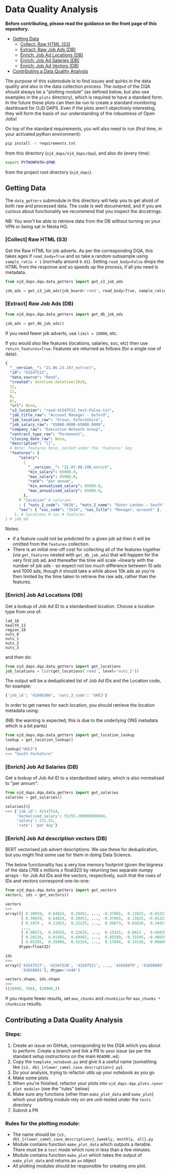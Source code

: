 # Data Quality Analysis

**Before contributing, please read the guidance on the front page of this repository.**

- [Getting Data](#getting-data)
  - [Collect: Raw HTML (S3)](#collect-raw-html-s3)
  - [Extract: Raw Job Ads (DB)](#extract-raw-job-ads-db)
  - [Enrich: Job Ad Locations (DB)](#enrich-job-ad-locations-db)
  - [Enrich: Job Ad Salaries (DB)](#enrich-job-ad-salaries-db)
  - [Enrich: Job Ad Vectors (DB)](#enrich-job-ad-description-vectors-db)
- [Contributing a Data Quality Analysis](#contributing-a-data-quality-analysis)

The purpose of this submodule is to find issues and quirks in the data quality and also in the data collection process. The output of the DQA should always be a "plotting module" (as defined below, but also see examples in the `plots` directory), which is required to have a standard form. In the future these plots can then be run to create a standard monitoring dashboard for OJD DAPS. Even if the plots aren't objectively interesting, they will form the basis of our understanding of the robustness of Open Jobs!

On top of the standard requirements, you will also need to run (first time, in your activated python environment):

```bash
pip install -r requirements.txt
```

from this directory (`ojd_daps/ojd_daps/dqa`), and also do (every time):

```bash
export PYTHONPATH=$PWD
```

from the project root directory (`ojd_daps`).

## Getting Data

The `data_getters` submodule in this directory will help you to get ahold of both raw and processed data. The code is well documented, and if you are curious about functionality we recommend that you inspect the docstrings.

NB: You won't be able to retrieve data from the DB without turning on your VPN or being sat in Nesta HQ.

### [Collect] Raw HTML (S3)

Get the Raw HTML for job adverts. As per the corresponding DQA, this takes ages if `read_body=True` and so take a random subsample using `sample_ratio < 1` (normally around `0.01`). Setting `read_body=False` drops the HTML from the response and so speeds up the process, if all you need is metadata.

```python
from ojd_daps.dqa.data_getters import get_s3_job_ads

job_ads = get_s3_job_ads(job_board='reed', read_body=True, sample_ratio=0.01)
```

### [Extract] Raw Job Ads (DB)

```python
from ojd_daps.dqa.data_getters import get_db_job_ads

job_ads = get_db_job_ads()
```

If you need fewer job adverts, use `limit = 10000`, etc.

If you would also like features (locations, salaries, soc, etc) then use `return_features=True`. Features are returned as follows (for a single row of data):

```yaml
{
  "__version__": "21.06.23.187_extract",
  "id": "41547513",
  "data_source": "Reed",
  "created": datetime.datetime(2020,
  12,
  11,
  0,
  0),
  "url": None,
  "s3_location": "reed-41547513_test-False.txt",
  "job_title_raw": "Account Manager - Oxford",
  "job_location_raw": "Grove, Oxfordshire",
  "job_salary_raw": "65000.0000-65000.0000",
  "company_raw": "Executive Network Group",
  "contract_type_raw": "Permanent",
  "closing_date_raw": None,
  "description": "[]",
  # Note: features here, nested under the 'features' key
  "features": {
      "salary":
        {
          "__version__": "21.07.08.196_enrich",
          "min_salary": 65000.0,
          "max_salary": 65000.0,
          "rate": "per annum",
          "min_annualised_salary": 65000.0,
          "max_annualised_salary": 65000.0,
        },
      ? "location" # salaries
      : { "nuts_2_code": "UKI6", "nuts_2_name": "Outer London — South" },
      "soc": { "soc_code": "3534", "soc_title": "Manager, account" },
    }, # locations # soc # features
} # job_ad
```

Notes:

- if a feature could not be predicted for a given job ad then it will be omitted from the `features` collection.
- There is an initial one-off cost for collecting all of the features together (via `get_features` nested with `get_db_job_ads`) that will happen for the very first job ad, and thereafter the time will scale ~linearly with the number of job ads - so expect not too much difference between 10 ads and 1000 ads, though it should take a while above 10k ads as you're then limited by the time taken to retrieve the raw ads, rather than the features.

### [Enrich] Job Ad Locations (DB)

Get a lookup of Job Ad ID to a standardised location. Choose a location type from one of:

```
lad_18
health_12
region_18
nuts_0
nuts_1
nuts_2
nuts_3
```

and then do:

```python
from ojd_daps.dqa.data_getters import get_locations
job_locations = list(get_locations('reed', level='nuts_2'))
```

The output will be a deduplicated list of Job Ad IDs and the Location code, for example:

```python
{'job_id': '41600360', 'nuts_2_code': 'UKE3'}
```

In order to get names for each location, you should retrieve the location metadata using:

(NB: the warning is expected, this is due to the underlying ONS metadata which is a bit pants)

```python
from ojd_daps.dqa.data_getters import get_location_lookup
lookup = get_location_lookup()

lookup["UKE3"]
>>> "South Yorkshire"
```

### [Enrich] Job Ad Salaries (DB)

Get a lookup of Job Ad ID to a standardised salary, which is also normalised to "per annum":

```python
from ojd_daps.dqa.data_getters import get_salaries
salaries = get_salaries()

salaries[0]
>>> {'job_id': 41547514,
	 'normalised_salary': 55255.200000000004,
	 'salary': 212.52,
	 'rate': 'per day'}
```

### [Enrich] Job Ad description vectors (DB)

BERT vectorised job advert descriptions. We use these for deduplication, but you might find some use for them in doing Data Science.

The below functionality has a very low memory footprint (given the bigness of the data [768 x millions x float32]) by returning two separate numpy arrays - for Job Ad IDs and the vectors, respectively, such that the rows of IDs and vectors correspond one-to-one:

```python
from ojd_daps.dqa.data_getters import get_vectors
vectors, ids = get_vectors()

vectors
>>>
array([[ 0.30059,  0.64824,  0.20451, ..., -0.37065,  0.11025, -0.65322],
	   [ 0.30059,  0.64824,  0.20451, ..., -0.37065,  0.11025, -0.65322],
	   [ 0.1874 ,  0.11023,  0.22225, ...,  0.36673,  0.01616,  0.34427],
	   ...,
	   [ 0.00571,  0.59925,  0.22619, ...,  0.15325,  0.0813 ,  0.06835],
	   [ 0.20126,  0.91492,  0.69482, ...,  0.05599, -0.35545, -0.40659],
	   [ 0.02282,  0.35086,  0.52324, ...,  0.17844,  0.14136,  0.00848]],
	  dtype=float32)

ids
>>>
array(['41547517', '41547520', '41547521', ..., '41658879', '41658880',
	   '41658881'], dtype='<U40')

vectors.shape, ids.shape
>>>
((20000, 768), (20000,))
```

If you require fewer results, set `max_chunks` and `chunksize` for `max_chunks * chunksize` results.

## Contributing a Data Quality Analysis

### Steps:

1. Create an issue on GitHub, corresponding to the DQA which you about to perform. Create a branch and link a PR to your issue (as per the standard setup instructions on the main `README.md`).
2. Copy the `template_notebook.py` and give it a useful name (something like `{s3, db}_{<lower_camel_case_description>}.py`).
3. Do your analysis, trying to refactor utils up your notebook as you go
4. Make some plots
5. When you're finished, refactor your plots into `ojd_daps.dqa.plots.<your plot module>` (see the "rules" below)
6. Make sure any functions (other than `make_plot_data` and `make_plot`) which your plotting module rely on are unit-tested under the `tests` directory
7. Submit a PR

### Rules for the plotting module:

- The name should be `{s3, db}_{<lower_camel_case_description>}_{weekly, monthly, all}.py`
- Module contains function `make_plot_data` which outputs a iterable. There must be a `test` mode which runs in less than a few minutes.
- Module contains function `make_plot` which takes the output of `make_plot_data` and returns an `ax` object
- All plotting modules should be responsible for creating one plot.
